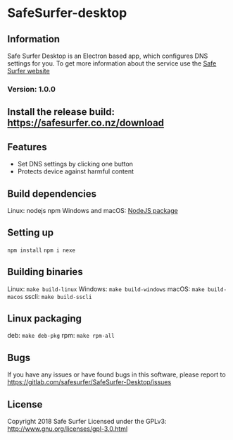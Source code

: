 # SafeSurfer-desktop

## Information
Safe Surfer Desktop is an Electron based app, which configures DNS settings for you.
To get more information about the service use the [Safe Surfer website](http://safesurfer.co.nz)

### Version: 1.0.0

## Install the release build: https://safesurfer.co.nz/download

## Features
- Set DNS settings by clicking one button
- Protects device against harmful content

## Build dependencies
Linux: nodejs npm
Windows and macOS: [NodeJS package](https://nodejs.org/en/download)

## Setting up
`npm install`
`npm i nexe`

## Building binaries
Linux: `make build-linux`
Windows: `make build-windows`
macOS: `make build-macos`
sscli: `make build-sscli`

## Linux packaging
deb: `make deb-pkg`
rpm: `make rpm-all`

## Bugs
If you have any issues or have found bugs in this software, please report to https://gitlab.com/safesurfer/SafeSurfer-Desktop/issues

## License
Copyright 2018 Safe Surfer
Licensed under the GPLv3: http://www.gnu.org/licenses/gpl-3.0.html
